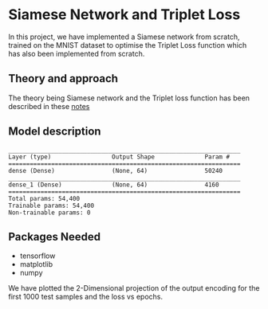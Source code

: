 # Siamese Network and Triplet Loss

In this project, we have implemented a Siamese network from scratch, trained on the MNIST dataset to optimise the Triplet Loss function which has also been implemented from scratch.

## Theory and approach

The theory being Siamese network and the Triplet loss function has been described in these [notes](https://iiitaphyd-my.sharepoint.com/:o:/g/personal/dipanwita_g_research_iiit_ac_in/Es6SXBA5SmJNrkdJWrpORBkBGO6nRqdJyN7AWL-dZDKu7Q?e=Ddl2YG)

## Model description

```
_________________________________________________________________
Layer (type)                 Output Shape              Param #   
=================================================================
dense (Dense)                (None, 64)                50240     
_________________________________________________________________
dense_1 (Dense)              (None, 64)                4160      
=================================================================
Total params: 54,400
Trainable params: 54,400
Non-trainable params: 0
```

## Packages Needed

- tensorflow
- matplotlib
- numpy

We have plotted the 2-Dimensional projection of the output encoding for the first 1000 test samples and the loss vs epochs.
